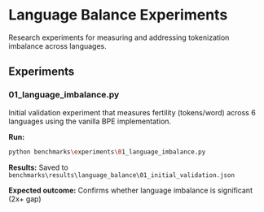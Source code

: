 ﻿# Language Balance Experiments

Research experiments for measuring and addressing tokenization imbalance across languages.

## Experiments

### 01_language_imbalance.py
Initial validation experiment that measures fertility (tokens/word) across 6 languages
using the vanilla BPE implementation.

**Run:**
```bash
python benchmarks\experiments\01_language_imbalance.py
```

**Results:** Saved to `benchmarks\results\language_balance\01_initial_validation.json`

**Expected outcome:** Confirms whether language imbalance is significant (2x+ gap)


